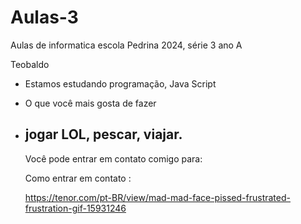# Aulas-3

Aulas de informatica escola Pedrina 2024, série 3 ano A 

Teobaldo
- Estamos estudando programação, Java Script

- O que você mais gosta de fazer

- ## jogar LOL, pescar, viajar.

  Você pode entrar em contato comigo para:

  Como entrar em contato :

  https://tenor.com/pt-BR/view/mad-mad-face-pissed-frustrated-frustration-gif-15931246
  
